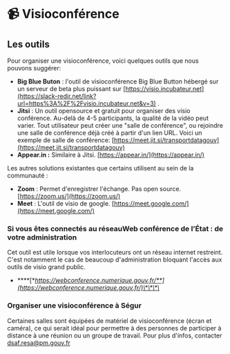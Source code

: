 # 📹 Visioconférence

## **Les outils** 

Pour organiser une visioconférence, voici quelques outils que nous pouvons suggérer:

*  **Big Blue Buton** : l'outil de visioconférence Big Blue Button hébergé sur un serveur de beta plus puissant sur [https://visio.incubateur.net](https://slack-redir.net/link?url=https%3A%2F%2Fvisio.incubateur.net&v=3) .
* **Jitsi** : Un outil opensource et gratuit pour organiser des visio conférence. Au-delà de 4-5 participants, la qualité de la vidéo peut varier. Tout utilisateur peut créer une "salle de conférence", ou rejoindre une salle de conférence déjà créé à partir d'un lien URL. Voici un exemple de salle de conférence: [https://meet.jit.si/transportdatagouv](https://meet.jit.si/transportdatagouv)
* **Appear.in :**  Similaire à Jitsi. [https://appear.in/](https://appear.in/)

Les autres solutions existantes que certains utilisent au sein de la communauté :

* **Zoom**  : Permet d'enregistrer l'échange. Pas open source. [https://zoom.us/](https://zoom.us/)
* **Meet** : L'outil de visio de google. [https://meet.google.com/](https://meet.google.com/)

### **Si vous êtes connectés au réseauWeb conférence de l’État :  de votre administration** 

Cet outil est utile lorsque vos interlocuteurs ont un réseau internet restreint. C'est notamment le cas de beaucoup d'administration bloquant l'accès aux outils de visio grand public.

* \*\*\*\*[**https://webconference.numerique.gouv.fr/**](https://webconference.numerique.gouv.fr/)\*\*\*\*

### **Organiser une visioconférence à Ségur**

Certaines salles sont équipées de matériel de visioconférence \(écran et caméra\), ce qui serait idéal pour permettre à des personnes de participer à distance à une réunion ou un groupe de travail. Pour plus d'infos, contacter [dsaf.resa@pm.gouv.fr](mailto:dsaf.resa@pm.gouv.fr)

